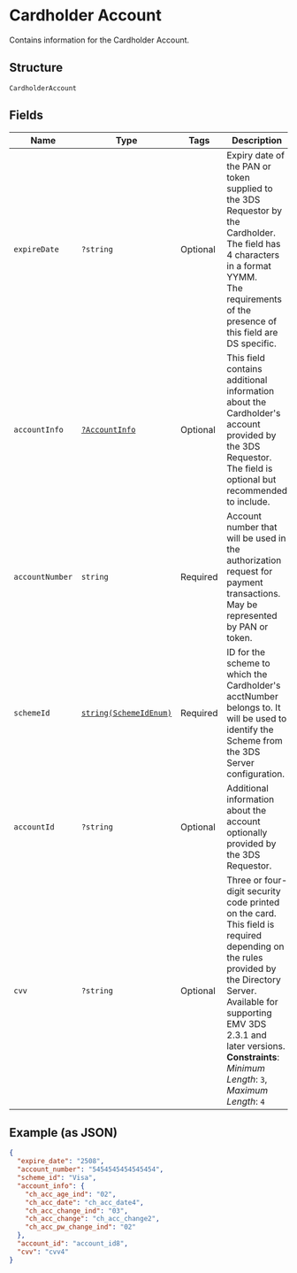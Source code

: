 
# Cardholder Account

Contains information for the Cardholder Account.

## Structure

`CardholderAccount`

## Fields

| Name | Type | Tags | Description | Getter | Setter |
|  --- | --- | --- | --- | --- | --- |
| `expireDate` | `?string` | Optional | Expiry date of the PAN or token supplied to the 3DS Requestor by the Cardholder. The field has 4 characters in a format YYMM.<br>The requirements of the presence of this field are DS specific. | getExpireDate(): ?string | setExpireDate(?string expireDate): void |
| `accountInfo` | [`?AccountInfo`](../../doc/models/account-info.md) | Optional | This field contains additional information about the Cardholder's account provided by the 3DS Requestor. The field is optional but recommended to include. | getAccountInfo(): ?AccountInfo | setAccountInfo(?AccountInfo accountInfo): void |
| `accountNumber` | `string` | Required | Account number that will be used in the authorization request for payment transactions. May be represented by PAN or token. | getAccountNumber(): string | setAccountNumber(string accountNumber): void |
| `schemeId` | [`string(SchemeIdEnum)`](../../doc/models/scheme-id-enum.md) | Required | ID for the scheme to which the Cardholder's acctNumber belongs to. It will be used to identify the Scheme from the 3DS Server configuration. | getSchemeId(): string | setSchemeId(string schemeId): void |
| `accountId` | `?string` | Optional | Additional information about the account optionally provided by the 3DS Requestor. | getAccountId(): ?string | setAccountId(?string accountId): void |
| `cvv` | `?string` | Optional | Three or four-digit security code printed on the card. This field is required depending on the rules provided by the Directory Server. Available for supporting EMV 3DS 2.3.1 and later versions.<br>**Constraints**: *Minimum Length*: `3`, *Maximum Length*: `4` | getCvv(): ?string | setCvv(?string cvv): void |

## Example (as JSON)

```json
{
  "expire_date": "2508",
  "account_number": "5454545454545454",
  "scheme_id": "Visa",
  "account_info": {
    "ch_acc_age_ind": "02",
    "ch_acc_date": "ch_acc_date4",
    "ch_acc_change_ind": "03",
    "ch_acc_change": "ch_acc_change2",
    "ch_acc_pw_change_ind": "02"
  },
  "account_id": "account_id8",
  "cvv": "cvv4"
}
```

